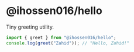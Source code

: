 # @ihossen016/hello

Tiny greeting utility.

```ts
import { greet } from "@ihossen016/hello";
console.log(greet("Zahid")); // "Hello, Zahid!"
```

